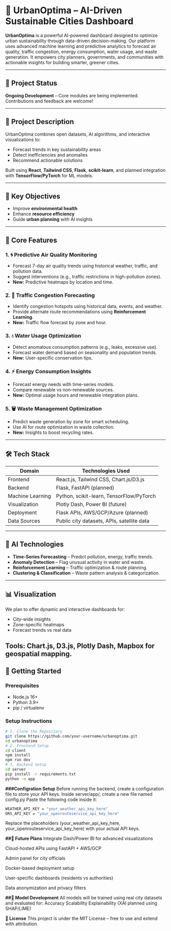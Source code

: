 # 🌆 UrbanOptima – AI-Driven Sustainable Cities Dashboard

**UrbanOptima** is a powerful AI-powered dashboard designed to optimize urban sustainability through data-driven decision-making. Our platform uses advanced machine learning and predictive analytics to forecast air quality, traffic congestion, energy consumption, water usage, and waste generation. It empowers city planners, governments, and communities with actionable insights for building smarter, greener cities.

---

## 🚀 Project Status
**Ongoing Development** – Core modules are being implemented. Contributions and feedback are welcome!

---

## 🧠 Project Description

UrbanOptima combines open datasets, AI algorithms, and interactive visualizations to:

- Forecast trends in key sustainability areas
- Detect inefficiencies and anomalies
- Recommend actionable solutions

Built using **React**, **Tailwind CSS**, **Flask**, **scikit-learn**, and planned integration with **TensorFlow/PyTorch** for ML models.

---

## 🎯 Key Objectives

- Improve **environmental health**
- Enhance **resource efficiency**
- Guide **urban planning** with AI insights

---

## 🔑 Core Features

### 1. 🌀 Predictive Air Quality Monitoring
- Forecast 7-day air quality trends using historical weather, traffic, and pollution data.
- Suggest interventions (e.g., traffic restrictions in high-pollution zones).
- **New:** Predictive heatmaps by location and time.

### 2. 🚦 Traffic Congestion Forecasting
- Identify congestion hotspots using historical data, events, and weather.
- Provide alternate route recommendations using **Reinforcement Learning**.
- **New:** Traffic flow forecast by zone and hour.

### 3. 💧 Water Usage Optimization
- Detect anomalous consumption patterns (e.g., leaks, excessive use).
- Forecast water demand based on seasonality and population trends.
- **New:** User-specific conservation tips.

### 4. ⚡ Energy Consumption Insights
- Forecast energy needs with time-series models.
- Compare renewable vs non-renewable sources.
- **New:** Optimal usage hours and renewable integration plans.

### 5. 🗑️ Waste Management Optimization
- Predict waste generation by zone for smart scheduling.
- Use AI for route optimization in waste collection.
- **New:** Insights to boost recycling rates.

---

## 🛠 Tech Stack

| Domain             | Technologies Used                           |
|--------------------|----------------------------------------------|
| Frontend           | React.js, Tailwind CSS, Chart.js/D3.js       |
| Backend            | Flask, FastAPI (planned)                     |
| Machine Learning   | Python, scikit-learn, TensorFlow/PyTorch     |
| Visualization      | Plotly Dash, Power BI (future)               |
| Deployment         | Flask APIs, AWS/GCP/Azure (planned)          |
| Data Sources       | Public city datasets, APIs, satellite data   |

---

## 🤖 AI Technologies

- **Time-Series Forecasting** – Predict pollution, energy, traffic trends.
- **Anomaly Detection** – Flag unusual activity in water and waste.
- **Reinforcement Learning** – Traffic optimization & route planning.
- **Clustering & Classification** – Waste pattern analysis & categorization.

---

## 📊 Visualization

We plan to offer dynamic and interactive dashboards for:
- City-wide insights
- Zone-specific heatmaps
- Forecast trends vs real data

Tools: **Chart.js**, **D3.js**, **Plotly Dash**, **Mapbox** for geospatial mapping.
---

## 🔧 Getting Started

### Prerequisites
- Node.js 16+
- Python 3.9+
- pip / virtualenv

### Setup Instructions
```bash
# 1. Clone the Repository
git clone https://github.com/your-username/urbanoptima.git
cd urbanoptima
# 2. Frontend Setup
cd client
npm install
npm run dev
# 3. Backend Setup
cd server
pip install -r requirements.txt 
python -m app
```
**###Configration Setup**
Before running the backend, create a configuration file to store your API keys.
Inside server/app/, create a new file named config.py
Paste the following code inside it:
```bash
WEATHER_API_KEY = "your_weather_api_key_here"
ORS_API_KEY = "your_openrouteservice_api_key_here"
```
Replace the placeholders (your_weather_api_key_here, your_openrouteservice_api_key_here) with your actual API keys.

**##📌 Future Plans**
 Integrate Dash/Power BI for advanced visualizations

 Cloud-hosted APIs using FastAPI + AWS/GCP

 Admin panel for city officials

 Docker-based deployment setup

 User-specific dashboards (residents vs authorities)

 Data anonymization and privacy filters

**##🧪 Model Development**
All models will be trained using real city datasets and evaluated for:
Accuracy
Scalability
Explainability (XAI planned using SHAP/LIME)

**📃 License**
This project is under the MIT License – free to use and extend with attribution.

